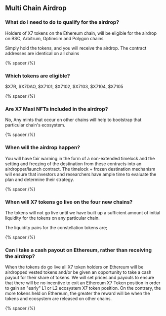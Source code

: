 ## Multi Chain Airdrop

### What do I need to do to qualify for the airdrop?

Holders of X7 tokens on the Ethereum chain, will be eligible for the airdrop on BSC, Arbitrum, Optimsim and Polygon chains 

Simply hold the tokens, and you will receive the airdrop. The contract addresses are identical on all chains

{% spacer /%}

### Which tokens are eligible?

$X7R, $X7DAO, $X7101, $X7102, $X7103, $X7104, $X7105

{% spacer /%}

### Are X7 Maxi NFTs included in the airdrop?

No, Any mints that occur on other chains will help to bootstrap that particular chain's ecosystem.

{% spacer /%}

### When will the airdrop happen?

You will have fair warning in the form of a non-extended timelock and the setting and freezing of the destination from these contracts into an airdropper/launch contract. The timelock + frozen destination mechanism will ensure that investors and researchers have ample time to evaluate the plan and determine their strategy.

{% spacer /%}

### When will X7 tokens go live on the four new chains?

The tokens will not go live until we have built up a sufficient amount of initial liquidity for the tokens on any particular chain.

The liquidity pairs for the constellation tokens are;


{% spacer /%}

### Can I take a cash payout on Ethereum, rather than receiving the airdrop?

When the tokens do go live all X7 token holders on Ethereum will be airdropped vested tokens and/or be given an opportunity to take a cash payout for their share of tokens. We will set prices and payouts to ensure that there will be no incentive to exit an Ethereum X7 Token position in order to gain an "early" L1 or L2 ecosystem X7 token position. On the contrary, the more tokens held on Ethereum, the greater the reward will be when the tokens and ecosystem are released on other chains.

{% spacer /%}
